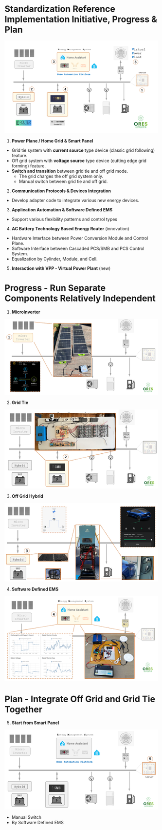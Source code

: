 # Standardization Reference Implementation Initiative, Progress & Plan

![Standardization](./images/HomeGrid_Standardization_Initiative.png)

1. **Power Plane / Home Grid & Smart Panel**
  - Grid tie system with **current source** type device (classic grid following) feature.
  - Off grid system with **voltage source** type device (cutting edge grid forming) feature.
  - **Switch and transition** between grid tie and off grid mode.
    - The grid charges the off grid system only.
    - Manual switch between grid tie and off grid.
 
2. **Communication Protocols & Devices Integration** 
 - Develop adapter code to integrate various new energy devices.
 
3. **Application Automation & Software Defined EMS**
  - Support various flexibility patterns and control types

4. **AC Battery Technology Based Energy Router** (innovation)
  - Hardware Interface between Power Conversion Module and Control Plane.
  - Software Interface between Cascaded PCS/SMB and PCS Control System.
  - Equalization by Cylinder, Module, and Cell.

5. **Interaction with VPP - Virtual Power Plant** (new)

# Progress - Run Separate Components Relatively Independent

1. **MicroInverter** 

![MicroInverter](./images/HomeGrid_Standardization_Progress_1_MicroInverter.png)
  
2. **Grid Tie**  

![GridTie](./images/HomeGrid_Standardization_Progress_2_GridTie.png)
 
3. **Off Grid Hybrid** 

![OffGrid](./images/HomeGrid_Standardization_Progress_3_OffGrid_Hybrid.png)

4. **Software Defined EMS**  

![EMS](./images/HomeGrid_Standardization_Progress_4_EMS.png)
  
# Plan - Integrate Off Grid and Grid Tie Together

5. **Start from Smart Panel** 

![Smart Panel](./images/HomeGrid_Standardization_Plan_5_SmartPanel.png)
   - Manual Switch
   - By Software Defined EMS
